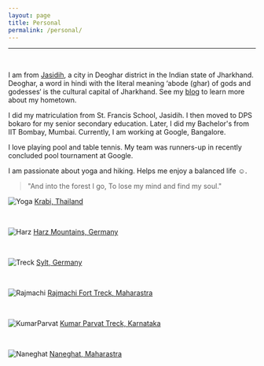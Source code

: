 ```yaml
---
layout: page
title: Personal
permalink: /personal/
---
```

****
<br>

I am from [Jasidih](https://en.wikipedia.org/wiki/Jasidih), a city in Deoghar district in the Indian state of Jharkhand. Deoghar, a word in hindi with the literal meaning ‘abode (ghar) of gods and godesses‘ is the cultural capital of Jharkhand. See my [blog](https://adityakumarakash.wordpress.com/2013/01/22/a-picturesque-of-my-home-town/) to learn more about my hometown.

I did my matriculation from St. Francis School, Jasidih. I then moved to DPS bokaro for my senior secondary education. Later, I did my Bachelor's from IIT Bombay, Mumbai. Currently, I am working at Google, Bangalore.

I love playing pool and table tennis. My team was runners-up in recently concluded pool tournament at Google. 

I am passionate about yoga and hiking. Helps me enjoy a balanced life :relaxed:.
> "And into the forest I go,
> To lose my mind and find my soul."

![Yoga](https://adityakumarakash.github.io/img/headstand.jpg)
[Krabi, Thailand](https://en.wikipedia.org/wiki/Krabi)

<br>

![Harz](https://adityakumarakash.github.io/img/Harz.JPG)
[Harz Mountains, Germany](https://en.wikipedia.org/wiki/Harz)

<br>

![Treck](https://adityakumarakash.github.io/img/Sylt.JPG)
[Sylt, Germany](https://en.wikipedia.org/wiki/Sylt)

<br>

![Rajmachi](https://adityakumarakash.github.io/img/Rajmachi.jpg)
[Rajmachi Fort Treck, Maharastra](https://en.wikipedia.org/wiki/Rajmachi)

<br>

![KumarParvat](https://adityakumarakash.github.io/img/krparvat.JPG)
[Kumar Parvat Treck, Karnataka](https://en.wikipedia.org/wiki/Pushpagiri_(mountain))

<br>

![Naneghat](https://adityakumarakash.github.io/img/naneghat.jpg)
[Naneghat, Maharastra](https://en.wikipedia.org/wiki/Naneghat)
